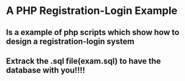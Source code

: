 # A PHP Registration-Login Example
## Is a example of php scripts which show how to design a registration-login system



## Extrack the .sql file(exam.sql) to have the database with you!!!!